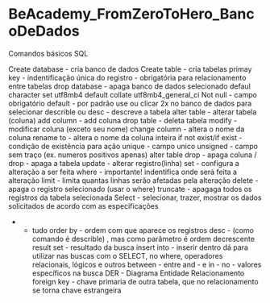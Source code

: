 # BeAcademy_FromZeroToHero_BancoDeDados
Comandos básicos SQL 

Create database - cria banco de dados
Create table - cria tabelas
primay key - indentificação única do registro - obrigatória para relacionamento entre tabelas
drop database - apaga banco de dados selecionado
defaul character set utf8mb4
default collate utf8mb4_general_ci
Not null - campo obrigatório
default - por padrão
use ou clicar 2x no banco de dados para selecionar
describle ou desc - descreve a tabela
alter table - alterar tabela (coluna)
add column - add coluna
drop table - deleta tabela
modify - modificar coluna (exceto seu nome)
change column - altera o nome da coluna
rename to - altera o nome da coluna inteira
if not exist/if exist - condição de existência para ação
unique - campo unico
unsigned - campo sem traço (ex. numeros positivos apenas)
alter table drop - apaga coluna / drop - apaga a tabela
update - alterar registro(linha)
set - configura a alteração a ser feita
where - importante! indentifica onde será feita a alteração
limit - limita quantas linhas serão afetadas pela alteração
delete - apaga o registro selecionado (usar o where)
truncate - apagaga todos os registros da tabela selecionada
Select - selecionar, trazer, mostrar os dados solicitados de acordo com as especificações
* - tudo
order by - ordem com que aparece os registros
desc - (como comando é describle) , mas como parâmetro é ordem decrescente
result set - resultado da busca
insert into - inserir dentro
dá para utilizar nas buscas com o SELECT, no where, operadores relacionais, lógicos e outros
between - entre
and - e
in - no - valores específicos na busca
DER - Diagrama Entidade Relacionamento
foreign key - chave primaria de outra tabela, que no relacionamento se torna chave estrangeira




